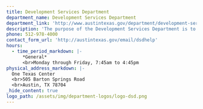 ```yaml
---
title: Development Services Department
department_name: Development Services Department
department_link: 'http://www.austintexas.gov/department/development-services'
description: 'The purpose of the Development Services Department is to provide excellent customer service regarding planning, preservation and design services to build a better Austin.'
phone: 512-978-4000
contact_form_url: 'http://austintexas.gov/email/dsdhelp'
hours:
  - time_period_markdown: |-
      *General*
      <br>Monday through Friday, 7:45am to 4:45pm
physical_address_markdown: |-
  One Texas Center
  <br>505 Barton Springs Road
  <br>​Austin, TX 78704
_hide_content: true
logo_path: /assets/img/department-logos/logo-dsd.png
---
```

